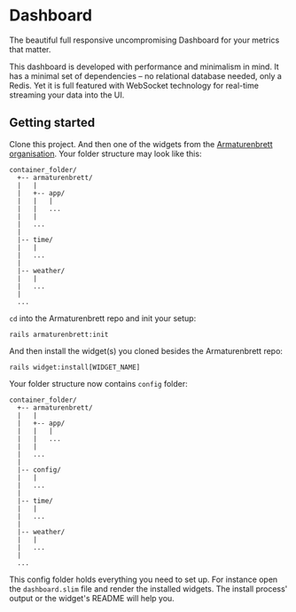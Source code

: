 # Dashboard

The beautiful full responsive uncompromising Dashboard for your metrics that matter.

This dashboard is developed with performance and minimalism in mind. It has a minimal set of dependencies – no relational database needed, only a Redis. Yet it is full featured with WebSocket technology for real-time streaming your data into the UI.

## Getting started

Clone this project. And then one of the widgets from the [Armaturenbrett organisation](https://github.com/armaturenbrett). Your folder structure may look like this:

```
container_folder/
  +-- armaturenbrett/
  |   |
  |   +-- app/
  |   |   |
  |   |   ...
  |   |
  |   ...
  | 
  |-- time/
  |   |
  |   ...
  | 
  |-- weather/
  |   |
  |   ...
  |
  ...
```


`cd` into the Armaturenbrett repo and init your setup:

```
rails armaturenbrett:init
```

And then install the widget(s) you cloned besides the Armaturenbrett repo:

```
rails widget:install[WIDGET_NAME]
```

Your folder structure now contains `config` folder:

```
container_folder/
  +-- armaturenbrett/
  |   |
  |   +-- app/
  |   |   |
  |   |   ...
  |   |
  |   ...
  |
  |-- config/
  |   |
  |   ...
  |
  |-- time/
  |   |
  |   ...
  | 
  |-- weather/
  |   |
  |   ...
  |
  ...
```

This config folder holds everything you need to set up. For instance open the `dashboard.slim` file and render the installed widgets. The install process' output or the widget's README will help you. 